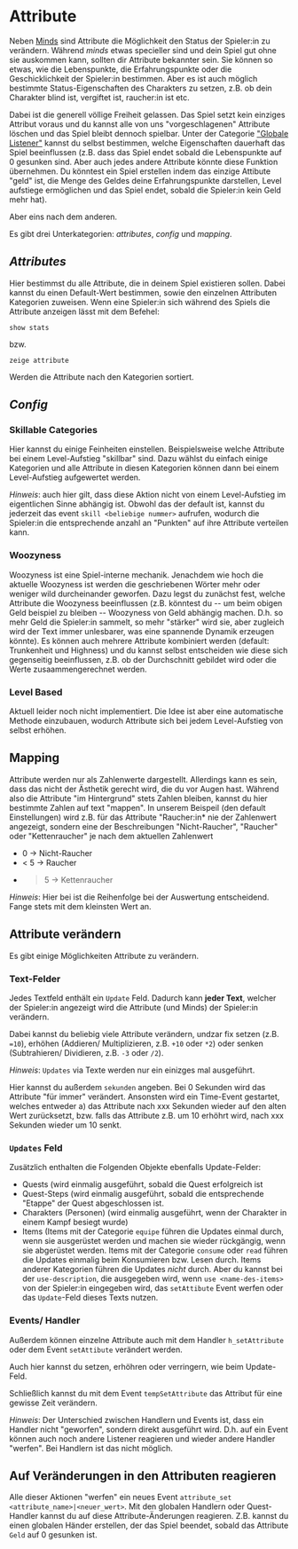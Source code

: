 # Attribute

Neben [Minds](/minds.md) sind Attribute die Möglichkeit den Status der
Spieler:in zu verändern. Während *minds* etwas specieller sind und dein Spiel
gut ohne sie auskommen kann, sollten dir Attribute bekannter sein. Sie können so
etwas, wie die Lebenspunkte, die Erfahrungspunkte oder die Geschicklichkeit der
Spieler:in bestimmen. Aber es ist auch möglich bestimmte Status-Eigenschaften
des Charakters zu setzen, z.B. ob dein Charakter blind ist, vergiftet ist,
raucher:in ist etc. 

Dabei ist die generell völlige Freiheit gelassen. Das Spiel setzt kein einziges
Attribut voraus und du kannst alle von uns "vorgeschlagenen" Attribute löschen
und das Spiel bleibt dennoch spielbar. 
Unter der Categorie ["Globale Listener"](/global_listners.md) kannst du selbst
bestimmen, welche Eigenschaften dauerhaft das Spiel beeinflussen (z.B. dass das
Spiel endet sobald die Lebenspunkte auf 0 gesunken sind. Aber auch jedes andere
Attribute könnte diese Funktion übernehmen. Du könntest ein Spiel erstellen
indem das einzige Attibute "geld" ist, die Menge des Geldes deine
Erfahrungspunkte darstellen, Level aufstiege ermöglichen und das Spiel endet,
sobald die Spieler:in kein Geld mehr hat). 

Aber eins nach dem anderen. 

Es gibt drei Unterkategorien: *attributes*, *config* und *mapping*.

## *Attributes* 
Hier bestimmst du alle Attribute, die in deinem Spiel existieren sollen. 
Dabei kannst du einen Default-Wert bestimmen, sowie den einzelnen Attributen
Kategorien zuweisen. 
Wenn eine Spieler:in sich während des Spiels die Attribute anzeigen lässt mit
dem Befehel: 
```
show stats 
```
bzw. 
```
zeige attribute
```
Werden die Attribute nach den Kategorien sortiert. 

## *Config*

### Skillable Categories
Hier kannst du einige Feinheiten einstellen. Beispielsweise welche Attribute bei
einem Level-Aufstieg "skillbar" sind. Dazu wählst du einfach einige Kategorien
und alle Attribute in diesen Kategorien können dann bei einem Level-Aufstieg
aufgewertet werden. 

*Hinweis*: auch hier gilt, dass diese Aktion nicht von einem Level-Aufstieg im
eigentlichen Sinne abhängig ist. Obwohl das der default ist, kannst du jederzeit
das event `skill <beliebige nummer>` aufrufen, wodurch die Spieler:in die
entsprechende anzahl an "Punkten" auf ihre Attribute verteilen kann. 

### Woozyness
Woozyness ist eine Spiel-interne mechanik. Jenachdem wie hoch die aktuelle
Woozyness ist werden die geschriebenen Wörter mehr oder weniger wild
durcheinander geworfen. 
Dazu legst du zunächst fest, welche Attribute die Woozyness beeinflussen (z.B.
könntest du -- um beim obigen Geld beispiel zu bleiben -- Woozyness von Geld
abhängig machen. D.h. so mehr Geld die Spieler:in sammelt, so mehr "stärker"
wird sie, aber zugleich wird der Text immer unlesbarer, was eine spannende
Dynamik erzeugen könnte). 
Es können auch mehrere Attribute kombiniert werden (default: Trunkenheit und
Highness) und du kannst selbst entscheiden wie diese sich gegenseitig
beeinflussen, z.B. ob der Durchschnitt gebildet wird oder die Werte
zusaammengerechnet werden. 

### Level Based 
Aktuell leider noch nicht implementiert. Die Idee ist aber eine automatische
Methode einzubauen, wodurch Attribute sich bei jedem Level-Aufstieg von selbst
erhöhen. 

## Mapping 
Attribute werden nur als Zahlenwerte dargestellt. Allerdings kann es sein, dass
das nicht der Ästhetik gerecht wird, die du vor Augen hast. Während also die
Attribute "im Hintergrund" stets Zahlen bleiben, kannst du hier bestimmte Zahlen
auf text "mappen". 
In unserem Beispeil (den default Einstellungen) wird z.B. für das Attribute
"Raucher:in* nie der Zahlenwert angezeigt, sondern eine der Beschreibungen
"Nicht-Raucher", "Raucher" oder "Kettenraucher" je nach dem aktuellen Zahlenwert 

- 0 → Nicht-Raucher 
- < 5 → Raucher 
- > 5 → Kettenraucher 

*Hinweis*: Hier bei ist die Reihenfolge bei der Auswertung entscheidend. Fange
stets mit dem kleinsten Wert an. 

## Attribute verändern 
Es gibt einige Möglichkeiten Attribute zu verändern. 

### Text-Felder 
Jedes Textfeld enthält ein `Update` Feld. Dadurch kann **jeder Text**, welcher
der Spieler:in angezeigt wird die Attribute (und Minds) der Spieler:in
verändern. 

Dabei kannst du beliebig viele Attribute verändern, undzar fix setzen (z.B.
`=10`), erhöhen (Addieren/ Multiplizieren, z.B. `+10` oder `*2`) oder senken
(Subtrahieren/ Dividieren, z.B. `-3` oder `/2`).

*Hinweis*: `Updates` via Texte werden nur ein einizges mal ausgeführt.

Hier kannst du außerdem `sekunden` angeben. Bei 0 Sekunden wird das Attribute
"für immer" verändert. 
Ansonsten wird ein Time-Event gestartet, welches entweder a) das Attribute nach
xxx Sekunden wieder auf den alten Wert zurücksetzt, bzw. falls das Attribute
z.B. um 10 erhöhrt wird, nach xxx Sekunden wieder um 10 senkt.


### `Updates` Feld
Zusätzlich enthalten die Folgenden Objekte ebenfalls Update-Felder: 
- Quests (wird einmalig ausgeführt, sobald die Quest erfolgreich ist 
- Quest-Steps (wird einmalig ausgeführt, sobald die entsprechende "Etappe" der
  Quest abgeschlossen ist. 
- Charakters (Personen) (wird einmalig ausgeführt, wenn der Charakter in einem
  Kampf besiegt wurde)
- Items (Items mit der Categorie `equipe` führen die Updates einmal durch, wenn
  sie ausgerüstet werden und machen sie wieder rückgängig, wenn sie abgerüstet
  werden. Items mit der Categorie `consume` oder `read` führen die Updates einmalig 
  beim Konsumieren bzw. Lesen durch. Items anderer Kategorien führen
  die Updates *nicht* durch. Aber du kannst bei der `use-description`, die
  ausgegeben wird, wenn `use <name-des-items>` von der Spieler:in eingegeben
  wird, das `setAttibute` Event werfen oder das `Update`-Feld dieses Texts
  nutzen.

### Events/ Handler 
Außerdem können einzelne Attribute auch mit dem Handler `h_setAttribute` oder
dem Event `setAttibute` verändert werden. 

Auch hier kannst du setzen, erhöhren oder verringern, wie beim Update-Feld. 

Schließlich kannst du mit dem Event `tempSetAttribute` das Attribut für eine
gewisse Zeit verändern.

*Hinweis*: Der Unterschied zwischen Handlern und Events ist, dass ein Handler
nicht "geworfen", sondern direkt ausgeführt wird. D.h. auf ein Event können auch
noch andere Listener reagieren und wieder andere Handler "werfen". Bei Handlern
ist das nicht möglich.

## Auf Veränderungen in den Attributen reagieren
Alle dieser Aktionen "werfen" ein neues Event `attribute_set
<attribute_name>|<neuer_wert>`. Mit den globalen Handlern oder Quest-Handler
kannst du auf diese Attribute-Änderungen reagieren. Z.B. kannst du einen
globalen Händer erstellen, der das Spiel beendet, sobald das Attribute `Geld`
auf 0 gesunken ist.
